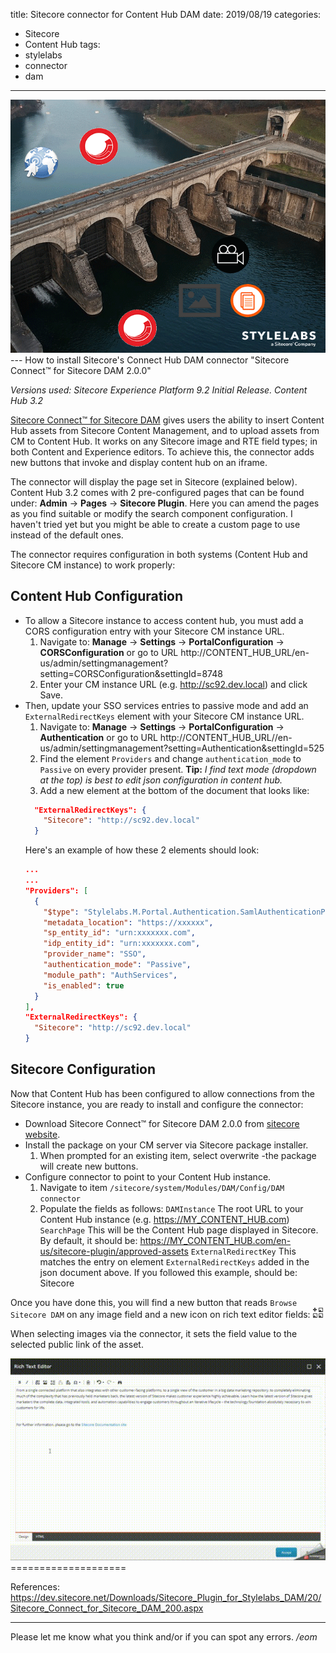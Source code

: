 title: Sitecore connector for Content Hub DAM
date: 2019/08/19
categories:
- Sitecore
- Content Hub
tags:
- stylelabs
- connector
- dam

---
<img class="hero-img" src="/images/dam-connector.png" alt="Sitecore Content Hub DAM Connector">
---
How to install Sitecore's Connect Hub DAM connector "Sitecore Connect™ for Sitecore DAM 2.0.0"
<!-- more -->

*Versions used: Sitecore Experience Platform 9.2 Initial Release. Content Hub 3.2*

[Sitecore Connect™ for Sitecore DAM](https://dev.sitecore.net/Downloads/Sitecore_Plugin_for_Stylelabs_DAM/20/Sitecore_Connect_for_Sitecore_DAM_200.aspx) gives users the ability to insert Content Hub assets from Sitecore Content Management, and to upload assets from CM to Content Hub. It works on any Sitecore image and RTE field types; in both Content and Experience editors. To achieve this, the connector adds new buttons that invoke and display content hub on an iframe.

The connector will display the page set in Sitecore (explained below). Content Hub 3.2 comes with 2 pre-configured pages that can be found under: __Admin__ -> __Pages__ -> __Sitecore Plugin__. Here you can amend the pages as you find suitable or modify the search component configuration. I haven't tried yet but you might be able to create a custom page to use instead of the default ones.

The connector requires configuration in both systems (Content Hub and Sitecore CM instance) to work properly:
## Content Hub Configuration ##
- To allow a Sitecore instance to access content hub, you must add a CORS configuration entry with your Sitecore CM instance URL.
  1. Navigate to: __Manage__ -> __Settings__ -> __PortalConfiguration__ -> __CORSConfiguration__ or go to URL http://CONTENT_HUB_URL/en-us/admin/settingmanagement?setting=CORSConfiguration&settingId=8748
  2. Enter your CM instance URL (e.g. http://sc92.dev.local) and click Save.
- Then, update your SSO services entries to passive mode and add an `ExternalRedirectKeys` element with your Sitecore CM instance URL.
  1. Navigate to: __Manage__ -> __Settings__ -> __PortalConfiguration__ -> __Authentication__ or go to URL http://CONTENT_HUB_URL//en-us/admin/settingmanagement?setting=Authentication&settingId=525
  2. Find the element `Providers` and change `authentication_mode` to `Passive` on every provider present.
    **Tip:** *I find text mode (dropdown at the top) is best to edit json configuration in content hub.*
  3. Add a new element at the bottom of the document that looks like:
  ```json
    "ExternalRedirectKeys": {
      "Sitecore": "http://sc92.dev.local"
    }
  ```
    Here's an example of how these 2 elements should look:
  ```json
  ...
  ...
  "Providers": [
    {
      "$type": "Stylelabs.M.Portal.Authentication.SamlAuthenticationProviderConfigurator, Stylelabs.M.Portal",
      "metadata_location": "https://xxxxxx",
      "sp_entity_id": "urn:xxxxxxx.com",
      "idp_entity_id": "urn:xxxxxxx.com",
      "provider_name": "SSO",
      "authentication_mode": "Passive",
      "module_path": "AuthServices",
      "is_enabled": true
    }
  ],
  "ExternalRedirectKeys": {
    "Sitecore": "http://sc92.dev.local"
  }
  ```

## Sitecore Configuration ##
Now that Content Hub has been configured to allow connections from the Sitecore instance, you are ready to install and configure the connector:
- Download Sitecore Connect™ for Sitecore DAM 2.0.0 from [sitecore website](https://dev.sitecore.net/Downloads/Sitecore_Plugin_for_Stylelabs_DAM/20/Sitecore_Connect_for_Sitecore_DAM_200.aspx).
- Install the package on your CM server via Sitecore package installer.
  1. When prompted for an existing item, select overwrite -the package will create new buttons.
- Configure connector to point to your Content Hub instance.
  1. Navigate to item `/sitecore/system/Modules/DAM/Config/DAM connector`
  2. Populate the fields as follows:
  `DAMInstance` The root URL to your Content Hub instance (e.g. https://MY_CONTENT_HUB.com)
  `SearchPage` This will be the Content Hub page displayed in Sitecore. By default, it should be: https://MY_CONTENT_HUB.com/en-us/sitecore-plugin/approved-assets
  `ExternalRedirectKey` This matches the entry on element `ExternalRedirectKeys` added in the json document above. If you followed this example, should be: Sitecore

Once you have done this, you will find a new button that reads `Browse Sitecore DAM` on any image field and a new icon on rich text editor fields: <img src="/images/rte-dam-icon.png">

When selecting images via the connector, it sets the field value to the selected public link of the asset.

<img src="/images/dam-connector-demo.gif">
====================

References:
https://dev.sitecore.net/Downloads/Sitecore_Plugin_for_Stylelabs_DAM/20/Sitecore_Connect_for_Sitecore_DAM_200.aspx


---

Please let me know what you think and/or if you can spot any errors.
*/eom*
